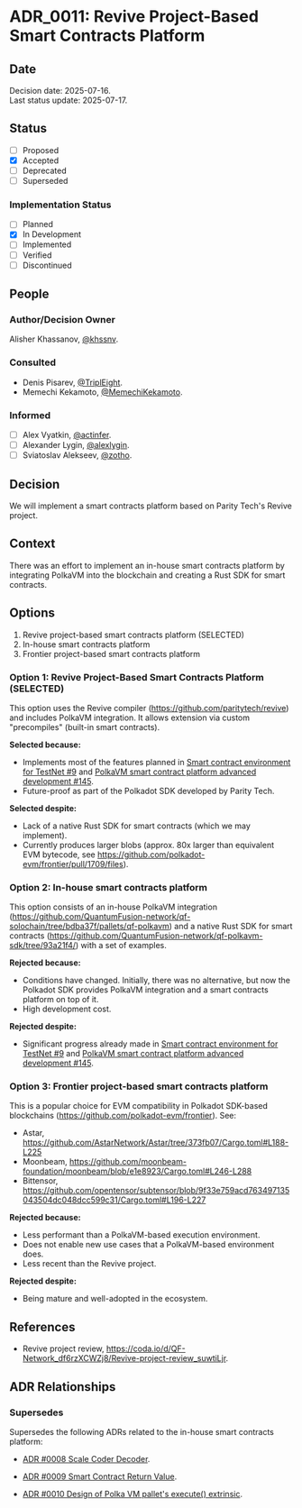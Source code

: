 # ADR_0011: Revive Project-Based Smart Contracts Platform

## Date

Decision date: 2025-07-16.  
Last status update: 2025-07-17.

## Status

- [ ] Proposed
- [x] Accepted
- [ ] Deprecated
- [ ] Superseded

### Implementation Status

- [ ] Planned
- [x] In Development
- [ ] Implemented
- [ ] Verified
- [ ] Discontinued

## People

### Author/Decision Owner

Alisher Khassanov, [@khssnv](https://github.com/khssnv).

### Consulted

- Denis Pisarev, [@TriplEight](https://github.com/TriplEight).
- Memechi Kekamoto, [@MemechiKekamoto](https://github.com/MemechiKekamoto).

### Informed

- [ ] Alex Vyatkin, [@actinfer](https://github.com/actinfer).
- [ ] Alexander Lygin, [@alexlygin](https://github.com/AlexLgn).
- [ ] Sviatoslav Alekseev, [@zotho](https://github.com/zotho).

## Decision

We will implement a smart contracts platform based on Parity Tech's Revive project.

## Context

There was an effort to implement an in-house smart contracts platform by integrating PolkaVM into the blockchain and creating a Rust SDK for smart contracts.

## Options

1. Revive project-based smart contracts platform (SELECTED)
2. In-house smart contracts platform
3. Frontier project-based smart contracts platform

### Option 1: Revive Project-Based Smart Contracts Platform (SELECTED)

This option uses the Revive compiler (<https://github.com/paritytech/revive>) and includes PolkaVM integration. It allows extension via custom "precompiles" (built-in smart contracts).

**Selected because:**

- Implements most of the features planned in [Smart contract environment for TestNet #9](https://github.com/QuantumFusion-network/spec/issues/9) and [PolkaVM smart contract platform advanced development #145](https://github.com/QuantumFusion-network/spec/issues/145).
- Future-proof as part of the Polkadot SDK developed by Parity Tech.

**Selected despite:**

- Lack of a native Rust SDK for smart contracts (which we may implement).
- Currently produces larger blobs (approx. 80x larger than equivalent EVM bytecode, see <https://github.com/polkadot-evm/frontier/pull/1709/files>).

### Option 2: In-house smart contracts platform

This option consists of an in-house PolkaVM integration (<https://github.com/QuantumFusion-network/qf-solochain/tree/bdba37f/pallets/qf-polkavm>) and a native Rust SDK for smart contracts (<https://github.com/QuantumFusion-network/qf-polkavm-sdk/tree/93a21f4/>) with a set of examples.

**Rejected because:**

- Conditions have changed. Initially, there was no alternative, but now the Polkadot SDK provides PolkaVM integration and a smart contracts platform on top of it.
- High development cost.

**Rejected despite:**

- Significant progress already made in [Smart contract environment for TestNet #9](https://github.com/QuantumFusion-network/spec/issues/9) and [PolkaVM smart contract platform advanced development #145](https://github.com/QuantumFusion-network/spec/issues/145).

### Option 3: Frontier project-based smart contracts platform

This is a popular choice for EVM compatibility in Polkadot SDK-based blockchains (<https://github.com/polkadot-evm/frontier>). See:

- Astar, <https://github.com/AstarNetwork/Astar/tree/373fb07/Cargo.toml#L188-L225>
- Moonbeam, <https://github.com/moonbeam-foundation/moonbeam/blob/e1e8923/Cargo.toml#L246-L288>
- Bittensor, <https://github.com/opentensor/subtensor/blob/9f33e759acd763497135043504dc048dcc599c31/Cargo.toml#L196-L227>

**Rejected because:**

- Less performant than a PolkaVM-based execution environment.
- Does not enable new use cases that a PolkaVM-based environment does.
- Less recent than the Revive project.

**Rejected despite:**

- Being mature and well-adopted in the ecosystem.

## References

- Revive project review, <https://coda.io/d/QF-Network_df6rzXCWZj8/Revive-project-review_suwtiLjr>.

## ADR Relationships

### Supersedes

Supersedes the following ADRs related to the in-house smart contracts platform:

- [ADR #0008 Scale Coder Decoder](https://github.com/QuantumFusion-network/spec/blob/ec3f35d/docs/ADR/0008-adr-scale-coder-decoder.md).

- [ADR #0009 Smart Contract Return Value](https://github.com/QuantumFusion-network/spec/blob/ec3f35d/docs/ADR/0009-contract-return-value.md).

- [ADR #0010 Design of Polka VM pallet's execute() extrinsic](https://github.com/QuantumFusion-network/spec/blob/ec3f35d/docs/ADR/0010_qfpolkavm_pallet_execute.md).
